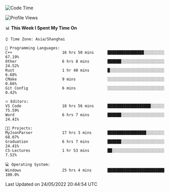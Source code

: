 <!--START_SECTION:waka-->
![Code Time](http://img.shields.io/badge/Code%20Time-52%20hrs%2056%20mins-blue)

![Profile Views](http://img.shields.io/badge/Profile%20Views-81-blue)

📊 **This Week I Spent My Time On** 

```text
⌚︎ Time Zone: Asia/Shanghai

💬 Programming Languages: 
C++                      16 hrs 50 mins      ████████████████░░░░░░░░░   67.19% 
Other                    6 hrs 8 mins        ██████░░░░░░░░░░░░░░░░░░░   24.52% 
Rust                     1 hr 40 mins        █░░░░░░░░░░░░░░░░░░░░░░░░   6.68% 
CMake                    9 mins              ░░░░░░░░░░░░░░░░░░░░░░░░░   0.66% 
Git Config               6 mins              ░░░░░░░░░░░░░░░░░░░░░░░░░   0.42%

🔥 Editors: 
VS Code                  18 hrs 56 mins      ███████████████████░░░░░░   75.59% 
Word                     6 hrs 7 mins        ██████░░░░░░░░░░░░░░░░░░░   24.41%

🐱‍💻 Projects: 
MyJsonParser             17 hrs 3 mins       █████████████████░░░░░░░░   68.07% 
Graduation               6 hrs 7 mins        ██████░░░░░░░░░░░░░░░░░░░   24.41% 
CS-Lectures              1 hr 53 mins        ██░░░░░░░░░░░░░░░░░░░░░░░   7.52%

💻 Operating System: 
Windows                  25 hrs 4 mins       █████████████████████████   100.0%

```


 Last Updated on 24/05/2022 20:44:54 UTC
<!--END_SECTION:waka-->